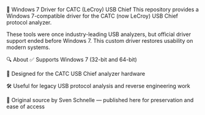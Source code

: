 🧰 Windows 7 Driver for CATC (LeCroy) USB Chief
This repository provides a Windows 7-compatible driver for the CATC (now LeCroy) USB Chief protocol analyzer.

These tools were once industry-leading USB analyzers, but official driver support ended before Windows 7. This custom driver restores usability on modern systems.

🔍 About
✅ Supports Windows 7 (32-bit and 64-bit)

🔌 Designed for the CATC USB Chief analyzer hardware

🛠️ Useful for legacy USB protocol analysis and reverse engineering work

👤 Original source by Sven Schnelle — published here for preservation and ease of access

